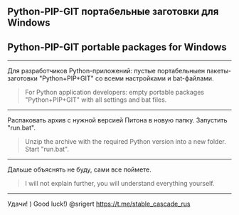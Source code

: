 ## Python-PIP-GIT портабельные заготовки для Windows

## Python-PIP-GIT portable packages for Windows

---

Для разработчиков Python-приложений: пустые портабельныен пакеты-заготовки "Python+PIP+GIT" со всеми настройками и bat-файлами.

> For Python application developers: empty portable packages "Python+PIP+GIT" with all settings and bat files.

---

Распаковать архив с нужной версией Питона в новую папку. Запустить "run.bat".

> Unzip the archive with the required Python version into a new folder. Start "run.bat".

---

Дальше объяснять не буду, сами все поймете.

> I will not explain further, you will understand everything yourself.

---

Удачи! )
Good luck!)
@srigert
https://t.me/stable_cascade_rus

